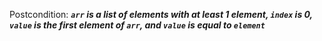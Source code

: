 Postcondition: ***`arr` is a list of elements with at least 1 element, `index` is 0, `value` is the first element of `arr`, and `value` is equal to `element`***
